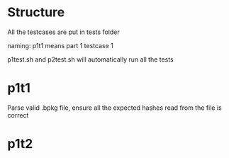 # Structure
All the testcases are put in tests folder

naming: p1t1 means part 1 testcase 1

p1test.sh and p2test.sh will automatically run all the tests

# p1t1
Parse valid .bpkg file, ensure all the expected hashes read from the file is correct

# p1t2

